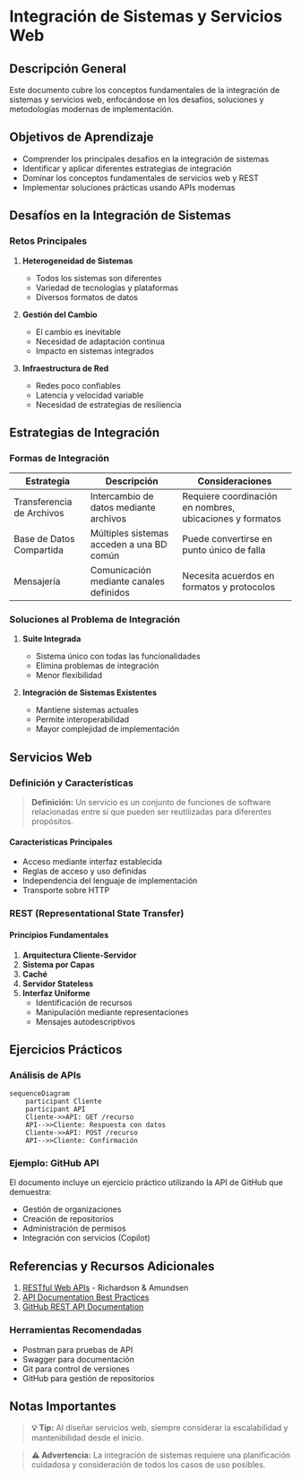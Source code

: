 # Integración de Sistemas y Servicios Web

## Descripción General

Este documento cubre los conceptos fundamentales de la integración de sistemas y servicios web, enfocándose en los desafíos, soluciones y metodologías modernas de implementación.

## Objetivos de Aprendizaje

- Comprender los principales desafíos en la integración de sistemas
- Identificar y aplicar diferentes estrategias de integración
- Dominar los conceptos fundamentales de servicios web y REST
- Implementar soluciones prácticas usando APIs modernas

## Desafíos en la Integración de Sistemas

### Retos Principales

1. **Heterogeneidad de Sistemas**

   - Todos los sistemas son diferentes
   - Variedad de tecnologías y plataformas
   - Diversos formatos de datos

2. **Gestión del Cambio**

   - El cambio es inevitable
   - Necesidad de adaptación continua
   - Impacto en sistemas integrados

3. **Infraestructura de Red**
   - Redes poco confiables
   - Latencia y velocidad variable
   - Necesidad de estrategias de resiliencia

## Estrategias de Integración

### Formas de Integración

| Estrategia                | Descripción                               | Consideraciones                                          |
| ------------------------- | ----------------------------------------- | -------------------------------------------------------- |
| Transferencia de Archivos | Intercambio de datos mediante archivos    | Requiere coordinación en nombres, ubicaciones y formatos |
| Base de Datos Compartida  | Múltiples sistemas acceden a una BD común | Puede convertirse en punto único de falla                |
| Mensajería                | Comunicación mediante canales definidos   | Necesita acuerdos en formatos y protocolos               |

### Soluciones al Problema de Integración

1. **Suite Integrada**

   - Sistema único con todas las funcionalidades
   - Elimina problemas de integración
   - Menor flexibilidad

2. **Integración de Sistemas Existentes**
   - Mantiene sistemas actuales
   - Permite interoperabilidad
   - Mayor complejidad de implementación

## Servicios Web

### Definición y Características

> **Definición:** Un servicio es un conjunto de funciones de software relacionadas entre sí que pueden ser reutilizadas para diferentes propósitos.

#### Características Principales

- Acceso mediante interfaz establecida
- Reglas de acceso y uso definidas
- Independencia del lenguaje de implementación
- Transporte sobre HTTP

### REST (Representational State Transfer)

#### Principios Fundamentales

1. **Arquitectura Cliente-Servidor**
2. **Sistema por Capas**
3. **Caché**
4. **Servidor Stateless**
5. **Interfaz Uniforme**
   - Identificación de recursos
   - Manipulación mediante representaciones
   - Mensajes autodescriptivos

## Ejercicios Prácticos

### Análisis de APIs

```mermaid
sequenceDiagram
    participant Cliente
    participant API
    Cliente->>API: GET /recurso
    API-->>Cliente: Respuesta con datos
    Cliente->>API: POST /recurso
    API-->>Cliente: Confirmación
```

### Ejemplo: GitHub API

El documento incluye un ejercicio práctico utilizando la API de GitHub que demuestra:

- Gestión de organizaciones
- Creación de repositorios
- Administración de permisos
- Integración con servicios (Copilot)

## Referencias y Recursos Adicionales

1. [RESTful Web APIs](https://www.oreilly.com/library/view/restful-web-apis/9781449359713/) - Richardson & Amundsen
2. [API Documentation Best Practices](https://swagger.io/resources/articles/best-practices-in-api-documentation/)
3. [GitHub REST API Documentation](https://docs.github.com/es/rest)

### Herramientas Recomendadas

- Postman para pruebas de API
- Swagger para documentación
- Git para control de versiones
- GitHub para gestión de repositorios

## Notas Importantes

> **💡 Tip:** Al diseñar servicios web, siempre considerar la escalabilidad y mantenibilidad desde el inicio.

> **⚠️ Advertencia:** La integración de sistemas requiere una planificación cuidadosa y consideración de todos los casos de uso posibles.
